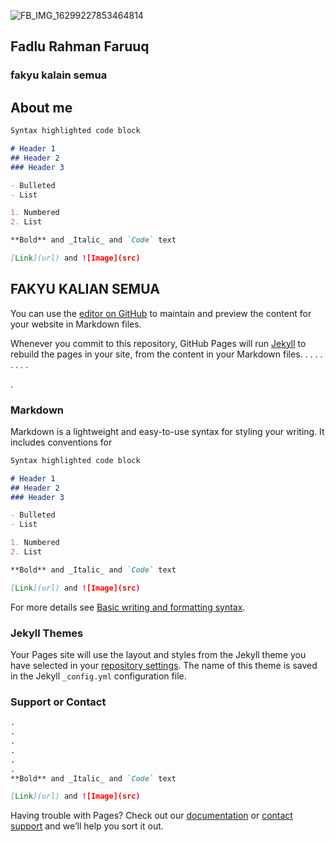 
![FB_IMG_16299227853464814](https://user-images.githubusercontent.com/96899293/148060088-103f98ae-b736-4a07-85c7-5d1b09a1cc30.jpg)

## Fadlu Rahman Faruuq
### fakyu kalain semua

## About me
```markdown
Syntax highlighted code block

# Header 1
## Header 2
### Header 3

- Bulleted
- List

1. Numbered
2. List

**Bold** and _Italic_ and `Code` text

[Link](url) and ![Image](src)
```

## FAKYU KALIAN SEMUA

You can use the [editor on GitHub](https://github.com/fadluu/fadluu.github.io/edit/main/index.md) to maintain and preview the content for your website in Markdown files.

Whenever you commit to this repository, GitHub Pages will run [Jekyll](https://jekyllrb.com/) to rebuild the pages in your site, from the content in your Markdown files.
.
.
.
.
.
.
.
.

 
.
### Markdown

Markdown is a lightweight and easy-to-use syntax for styling your writing. It includes conventions for

```markdown
Syntax highlighted code block

# Header 1
## Header 2
### Header 3

- Bulleted
- List

1. Numbered
2. List

**Bold** and _Italic_ and `Code` text

[Link](url) and ![Image](src)
```

For more details see [Basic writing and formatting syntax](https://docs.github.com/en/github/writing-on-github/getting-started-with-writing-and-formatting-on-github/basic-writing-and-formatting-syntax).

### Jekyll Themes

Your Pages site will use the layout and styles from the Jekyll theme you have selected in your [repository settings](https://github.com/fadluu/fadluu.github.io/settings/pages). The name of this theme is saved in the Jekyll `_config.yml` configuration file.

### Support or Contact

```markdown
.
.
.
.
.
.
**Bold** and _Italic_ and `Code` text

[Link](url) and ![Image](src)
```


Having trouble with Pages? Check out our [documentation](https://docs.github.com/categories/github-pages-basics/) or [contact support](https://support.github.com/contact) and we’ll help you sort it out.
